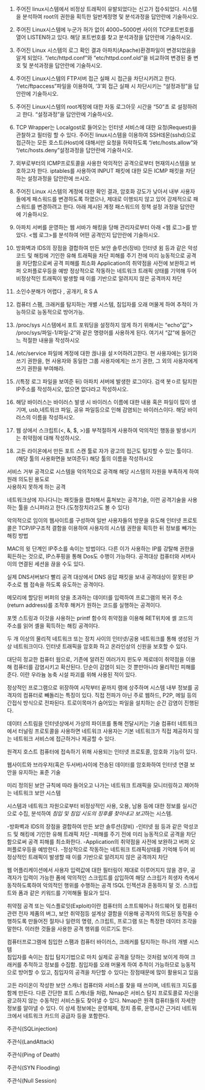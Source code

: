1. 주어진 linux시스템에서 비정상 트래픽이 유발되었다는 신고가 접수되었다. 시스템을 분석하여 root의 권한을 획득한 일반계정명 및 분석과정을 답안란에 기술하시오.

2. 주어진 Linux시스템에 누군가 허가 없이 4000~5000번 사이의 TCP포트번호를 열어 LISTEN하고 있다. 해당 포트번호를 찾고 분석과정을 답안란에 기술하시오.

3. 주어진 Linux 시스템의 로그 확인 결과 아파치(Apache)환경파일이 변경되었음을 알게 되었다. 
“/etc/httpd.conf”와  “etc/httpd.conf.old”을 비교하여 변경된 줄 변호 및 분석과정을 답안란에 기술하시오.

4. 주어진 Linux시스템의 FTP서버 접근 실패 시 접근을 차단시키려고 한다. “/etc/ftpaccess”파일을 이용하여, ‘3’회 접근 실패 시 차단시키는 “설정과정”을 답안란에 기술하시오.

5. 주어진 Linux시스템의 root계정에 대한 자동 로그아웃 시간을 “50”초 로 설정하려고 한다. “설정과정”을 답안란에 기술하시오.

6. TCP Wrapper는 Localgost로 들어오는 인터넷 서비스에 대한 요청(Request)을 관찰하고 필터링 할 수 있다. 주어진 linux시스템을 이용하여 SSH데몬(sshd)으로 접근하는 모든 호스트(Host)에 대해서만 요청을 허락하도록 “/etc/hosts.allow”와  “/etc/hosts.deny”설정과정을 답안란에 기술하시오.

7. 외부로부터의 ICMP프로토콜을 사용한 악의적인 공격으로부터 현재의시스템을 보호하고자 한다.
iptables를 사용하여 INPUT 패킷에 대한 모든 ICMP 패킷을 차단하는 설정과정을 답안란에 쓰시오.

8. 주어진 Linux 시스템의 계정에 대한 확인 결과, 암호화 강도가 낮아서 내부 사용자들에게 패스워드를 변경하도록 하였으나, 제대로 이행되지 않고 있어 강제적으로 패스워드를 변경하려고 한다. 아래 제시된 계정 패스워드의 정책 설정 과정을 답안란에 기술하시오.

9. 아파치 서버를 운영하는 웹 서바가 해킹을 당해 관리자로부터 아래 <웹 로그>를 받았다.
<웹 로그>를 분석하여 어떤 공격인지 답안란에 기술하시오.

10. 방화벽과 IDS의 장점을 결합하여 만든 보안 솔루션(장비)
인터넷 윔 등과 같은 악성코드 및 해킹에 기인한 유해 트래픽을 차단
피해를 주기 전에 미리 능동적으로 공격을 차단함으로써 공격 피해를 최소화
Application의 취약점을 사전에 보완하고 버퍼 오퍼플로우등을 예방
정상적으로 작동하는 네트워크 트래픽 상태를 기억해 두어 비정상적인 트래픽이 발생할 때 이를 기반으로 알려지지 않은 공격까지 차단

11. 소인수분해가 어렵다 , 공개키, R S A

12. 컴퓨터 스팸, 크래커를 탐지하는 개별 시스템,  침입자를 오래 머물게 하여 추적이 가능하므로 능동적으로 방어가능.


3. /proc/sys 시스템에서 포트 포워딩을 설정하지 않게 하기 위해서는 “echo”값”> /proc/sys/파일-1/파일-2”와 같은 명령어를 사용하게 된다. 여기서 “값”에 들어간느 적절한 내용을 작성하시오


7. /etc/service 파일에 계정에 대한 궎나을 설ㅈ어하려고한다. 현 사용자에는 읽기와 쓰기 권한을, 현 사용자와 동일한 그룹 사용자에게는 쓰기 권한, 그 외의 사용자에게 쓰기 권한을 부여해라.

9. /(특정 로그 파일을 보여준 뒤) 아파치 서버에 발생한 로그이다. 검색 봇ㅇ르 탐지한 IP주소를 작성하시오, 없으면 없다라고 작성하시오.

10. 해당 바이러스는 바이러스 발생 시 바이러스 이름에 대한 내용 혹은 파일이 많이 생기며, usb,네트워크 파일, 공유 파일등으로 인해 감염되는 바이러스이다. 해당 바이러스의 이름을 작성하시오.

11. 웹 상에서 스크립트(<, &, $, >)를 부적절하게 사용하여 악의적인 행동을 발생시키는 취약점에 대해 작성하시오.

12. 고든 라이온에서 만든 포트 스캔 툴로 자가 광고의 접근도 탐지할 수 있는 툴이다.(해당 툴의 사용화면을 보여준두) 해당 툴의 이름을 작성하시오

서비스 거부 공격으로 시스템을 악의적으로 공격해 해당 시스템의 자원을 부족하게 하여 원래 의도된 용도로  
사용하지 못하게 하는 공격

네트워크상에 지나다니는 패킷들을 캡처해서 훔쳐보는 공격기술, 이런 공격기술을 사용하는 툴을 스니퍼라고 한다.(도청장치라고도 볼 수 있다)

악의적으로 임이의 웹사이트를 구성하여 일반 사용자들의 방문을 유도해 인터넷 프로토콜은 TCP/IP구조적 결함을 이용하여 사용자의 시스템 권한을 획득한 뒤 정보를 빼가는 해킹 방법

MAC의 윗 단계인 IP주소를 속이는 방법이다. 다른 이가 사용하는 IP를 강탈해 권한을 획든하는 것으로, IP스푸핑을 통해 Dos도 수행이 가능하다. 공격대상 컴퓨터와 서버사이의 연결된 세션을 끊을 수도 있다.

실제 DNS서버보다 빨리 공격 대상에서 DNS 응답 패킷을 보내 공격대상이 잘못된 IP 주소로 웹 접속을 하도록
유도하는 공격이다.

메모리에 할당된 버퍼의 양을 초과하는 데이터를 입력하여 프로그램의 복귀 주소(return address)를 조작후
해커가 원하는 코드를 실행하는 공격이다.

포멧 스트링과 이것을 사용하는 printf 함수의 취약점을 이용해 RET위치에 셸 코드의 주소를 읽어 셸을 획득하는 해킹 공격이다.

두 개 이상의 물리적 네트워크 또는 장치 사이의 인터넷/공용 네트워크를 통해 생성된 가상 네트워크이다. 인터넷 트래픽을 암호화 하고 온라인상의 신원을 보호할 수 있다.


대단히 정교한 컴퓨터 웜으로, 기존에 알려진 여러가지 윈도우 제로데이 취약점을 이용해 컴퓨터를 감염시키고 확산된다. 
단순이 감염이 되는 것 뿐만아니라 물리적인 피해를 준다.
이란 우라늄 농축 시설 파괴를 위해 사용된 적이 있다.

정상적인 프로그램으로 위장하여 시작부터 끝까지 램에 상주하며 시스템 내부 정보를 공격자의 컴퓨터로 빼돌리는 특징이 있다. 직접 전파가 아닌 주로 웹하드, P2P, 메일 등의 간접식 방식으로 전파된다. 트로이목마가 숨어있는 파일을 설치하는 순간 감염이 진행된다.

데이터 스트림을 인터넷상에서 가상의 파이프를 통해 전달시키는 기술
컴퓨터 네트워크에서 터널링 프로토콜을 사용하면 네트워크 사용자는 기본 네트워크가 직접 제공하지 않는 네트워크 서비스에 접근하거나 제공할 수 있다.

원격지 호스트 컴퓨터에 접속하기 위해 사용되는 인터넷 프로토콜, 암호화 기능이 있다.

웹사이트와 브라우저(혹은 두서버)사이에 전송된 데이터를 암호화하여 인터넷 연결 보안을 유지하는 표준 기술

미리 정의된 보안 규칙에 따라 들어오고 나가는 네트워크 트래픽을 모니터링하고 제어하는 네트워크 보안 시스템

시스템과 네트워크 자원으로부터 비정상적인 사용, 오용, 남용 등에 대한 정보를 실시간으로 수집, 분석하여 *침입 및 침입 시도의 징후를 찾아내고 보고*하는 시스템.

-방화벽과 IDS의 장점을 결합하여 만든 보안 솔루션(장비)
-인터넷 웜 등과 같은 악성코드 및 해킹에 기인한 유해 트래픽 차단
-피해를 주기 전에 미리 능동적으로 공격을 차단함으로써 공격 피해를 최소화한다.
-Application의 취약점을 사전에 보완하고 버퍼 오퍼플로우등을 예방한다.
-정상적으로 작동하는 네트워크 트래픽상태를 기억해 두어 비정상적인 트래픽이 발생할 때 이를 기반으로
알려지지 않은 공격까지 차단

웹 어플리케이션에서 사용자 입력값에 대한 필터링이 제대로 이루어지지 않을 경우, 공격자가 입력이 가능한 폼에 악의적인 스크립트를 삽입하여 해당 스크립가 희생자 측에서 동작하도록하여 악의적인 행위를 수행하는 공격
!SQL 인젝션과 혼동하지 말 것. 스크립트와 폼과 같은 키워드를 기억해둘 필요가 있다.

취약점 공격 또는 익스플로잇(Exploit)이란 컴퓨터의 소프트웨어나 하드웨어 및 컴퓨터 관련 전자 제품의 버그, 보안 취약점등 설계상 결함을 이용해 공격자의 의도된 동작을 수행하도록 만들어진 절차나 일련의 명령, 스크립트, 프로그램 또는 특정한 데이터 조각을 말한다. 이러한 것들을 사용한 공격 행위를 이르기도 한다.

컴퓨터프로그램에 침입한 스팸과 컴퓨터 바이러스, 크래커를 탐지하는 하나의 개별 시스템  
침입자를 속이는 침입 탐지기법으로 마치 실제로 공격을 당하는 것처럼 보이게 하여 크래커를 추적하고 정보를 수집함.
침입자를 오래 머물게 하여 추적이 가능하므로 능동적으로 방어할 수 있고, 침입자의 공격을 차단할 수 있다는 장점때문에 많이 활용되고 있음

고든 라이온이 작성한 보안 스캐너
컴퓨터와 서비스를 찾을 때 쓰이며, 네트워크 지도를 함께 만든다.
다른 간단한 포트 스캐너들 처럼, Nmap은 서비스 탐지 프로토콜로 자신을 광고하지 않는 수동적인 서비스들도 찾아낼 수 있다.
Nmap은 원격 컴퓨터들의 자세한 정보를 알아낼 수 있다. 이 상세 정보에는 운영체제, 장치 종류, 운영시간 근거리 네트워크에서 네트워크 카드의 공급자 등을 포함한다.

주관식(SQLinjection)

주관식(LandAttack)

주관식(Ping of Death)

주관식(SYN Flooding)

주관식(Null Session)
